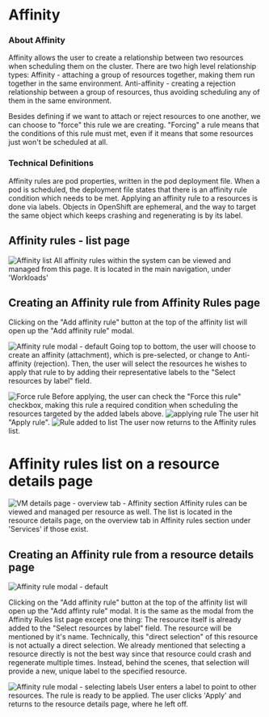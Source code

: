# Affinity

### About Affinity
Affinity allows the user to create a relationship between two resources when scheduling them on the cluster.
There are two high level relationship types:
Affinity - attaching a group of resources together, making them run together in the same environment.
Anti-affinity - creating a rejection relationship between a group of resources, thus avoiding scheduling any of them in the same environment.

Besides defining if we want to attach or reject resources to one another, we can choose to "force" this rule we are creating.
"Forcing" a rule means that the conditions of this rule must met, even if it means that some resources just won't be scheduled at all.

### Technical Definitions
Affinity rules are pod properties, written in the pod deployment file. When a pod is scheduled, the deployment file states that there is an affinity rule condition which needs to be met.
Applying an affinity rule to a resources is done via labels. Objects in OpenShift are ephemeral, and the way to target the same object which keeps crashing and regenerating is by its label.


## Affinity rules - list page

![Affinity list](img/D2-0-0.jpg)
All affinity rules within the system can be viewed and managed from this page. It is located in the main navigation, under 'Workloads' 

## Creating an Affinity rule from Affinity Rules page

Clicking on the "Add affinity rule" button at the top of the affinity list will open up the "Add affinity rule" modal.

![Affinity rule modal - default](img/D2-1-0.jpg)
Going top to bottom, the user will choose to create an affinity (attachment), which is pre-selected, or change to Anti-affinity (rejection).
Then, the user will select the resources he wishes to apply that rule to by adding their representative labels to the "Select resources by label" field.


![Force rule](img/D2-1-1.jpg)
Before applying, the user can check the "Force this rule" checkbox, making this rule a required condition when scheduling the resources targeted by the added labels above.
![applying rule](img/D2-1-2.jpg)
The user hit "Apply rule".
![Rule added to list](img/D2-1-3.jpg)
The user now returns to the Affinity rules list.

# Affinity rules list on a resource details page

![VM details page - overview tab - Affinity section](img/D1-0-0.jpg)
Affinity rules can be viewed and managed per resource as well. The list is located in the resource details page, on the overview tab in Affinity rules section under 'Services' if those exist.

## Creating an Affinity rule from a resource details page

![Affinity rule modal - default](img/D1-1-0.jpg)

Clicking on the "Add affinity rule" button at the top of the affinity list will open up the "Add affinty rule" modal.
It is the same as the modal from the Affinity Rules list page except one thing: The resource itself is already added to the "Select resources by label" field.
The resource will be mentioned by it's name. 
Technically, this "direct selection" of this resource is not actually a direct selection. We already mentioned that selecting a resource directly is not the best way since that resource could crash and regenerate multiple times. Instead, behind the scenes, that selection will provide a new, unique label to the specified resource. 

![Affinity rule modal - selecting labels](img/D1-1-1.jpg)
User enters a label to point to other resources.
The rule is ready to be applied. The user clicks 'Apply' and returns to the resource details page, where he left off.